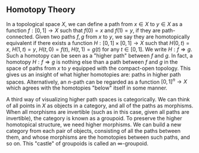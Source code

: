 ## Homotopy Theory

In a topological space $X$, we can define a path from $x \in X$ to $y \in X$ as a function $f : [0,1] \rightarrow X$ such that $f(0) = x$ and $f(1) = y$, if they are path-connected. Given two paths $f, g$ from $x$ to $y$, we say they are homotopically equivalent if there exists a function $H : [0,1] \times [0,1] \rightarrow X$ such that $H(0,t) = x$, $H(1,t) = y$, $H(t,0) = f(t)$, $H(t,1) = g(t)$ for any $t \in [0,1]$. We write $H : f \Rightarrow g$. Such a homotopy can be seen as a "higher path" between $f$ and $g$. In fact, a homotopy $H : f \Rightarrow g$ is nothing else than a path between $f$ and $g$ in the space of paths from $x$ to $y$ equipped with the compact-open topology. This gives us an insight of what higher homotopies are: paths in higher path spaces. Alternatively, an $n$-path can be regarded as a function $[0,1]^n \rightarrow X$ which agrees with the homotopies "below" itself in some manner.

A third way of visualizing higher path spaces is categorically. We can think of all points in $X$ as objects in a category, and all of the paths as morphisms. When all morphisms are invertible (such as in this case, given all paths are invertible), the category is known as a groupoid. To preserve the higher homotopical structure, we need higher morphisms. We can build a new category from each pair of objects, consisting of all the paths between them, and whose morphisms are the homotopies between such paths, and so on. This "castle" of groupoids is called an $\infty$-groupoid.
